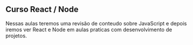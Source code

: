 ## Curso React / Node

Nessas aulas teremos uma revisão de conteudo sobre JavaScript e depois iremos ver React e Node em aulas praticas com desenvolvimento de projetos.